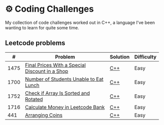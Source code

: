 # ⚙️ Coding Challenges

My collection of code challenges worked out in C++, a language I've been wanting to learn for quite some time.

## Leetcode problems
|  #  | Problem         |  Solution       |  Difficulty     |
|-----|---------------- | --------------- | --------------- |
1475 | [Final Prices With a Special Discount in a Shop](https://leetcode.com/problems/final-prices-with-a-special-discount-in-a-shop/) | [C++](./leetcode/final-prices-with-a-special-discount-in-a-shop.cpp) | Easy
1700 | [Number of Students Unable to Eat Lunch](https://leetcode.com/problems/number-of-students-unable-to-eat-lunch/) | [C++](./leetcode/number-of-students-unable-to-eat-lunch.cpp) | Easy
1752 | [Check if Array Is Sorted and Rotated](https://leetcode.com/problems/check-if-array-is-sorted-and-rotated/) | [C++](./leetcode/check-if-array-is-sorted-and-rotated.cpp) | Easy
1716 | [Calculate Money in Leetcode Bank](https://leetcode.com/problems/calculate-money-in-leetcode-bank/) | [C++](./leetcode/calculate-money-in-leetcode-bank.cpp) | Easy
441 | [Arranging Coins](https://leetcode.com/problems/arranging-coins/) | [C++](./leetcode/arranging-coins.cpp) | Easy